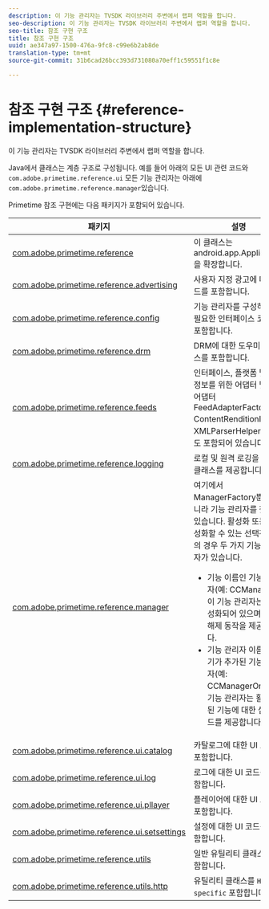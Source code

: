 ```yaml
---
description: 이 기능 관리자는 TVSDK 라이브러리 주변에서 랩퍼 역할을 합니다.
seo-description: 이 기능 관리자는 TVSDK 라이브러리 주변에서 랩퍼 역할을 합니다.
seo-title: 참조 구현 구조
title: 참조 구현 구조
uuid: ae347a97-1500-476a-9fc8-c99e6b2ab8de
translation-type: tm+mt
source-git-commit: 31b6cad26bcc393d731080a70eff1c59551f1c8e

---
```



# 참조 구현 구조 {#reference-implementation-structure}

이 기능 관리자는 TVSDK 라이브러리 주변에서 랩퍼 역할을 합니다.

Java에서 클래스는 계층 구조로 구성됩니다. 예를 들어 아래의 모든 UI 관련 코드와 `com.adobe.primetime.reference.ui` 모든 기능 관리자는 아래에 `com.adobe.primetime.reference.manager`있습니다.

Primetime 참조 구현에는 다음 패키지가 포함되어 있습니다.

| 패키지 | 설명 |
|--- |--- |
| [com.adobe.primetime.reference](https://help.adobe.com/en_US/primetime/api/reference_implementation/android/javadoc/com/adobe/primetime/reference/PrimetimeReference.html) | 이 클래스는 android.app.Application을 확장합니다. |
| [com.adobe.primetime.reference.advertising](https://help.adobe.com/en_US/primetime/api/reference_implementation/android/javadoc/com/adobe/primetime/reference/advertising/package-summary.html) | 사용자 지정 광고에 대한 코드를 포함합니다. |
| [com.adobe.primetime.reference.config](https://help.adobe.com/en_US/primetime/api/reference_implementation/android/javadoc/com/adobe/primetime/reference/config/package-summary.html) | 기능 관리자를 구성하는 데 필요한 인터페이스 코드를 포함합니다. |
| [com.adobe.primetime.reference.drm](https://help.adobe.com/en_US/primetime/api/reference_implementation/android/javadoc/com/adobe/primetime/reference/drm/package-summary.html) | DRM에 대한 도우미 클래스를 포함합니다. |
| [com.adobe.primetime.reference.feeds](https://help.adobe.com/en_US/primetime/api/reference_implementation/android/javadoc/com/adobe/primetime/reference/feeds/package-summary.html) | 인터페이스, 플랫폼 및 참조 정보를 위한 어댑터 및 항목 어댑터 FeedAdapterFactory, ContentRenditionInfo 및 XMLParserHelper 코드도 포함되어 있습니다. |
| [com.adobe.primetime.reference.logging](https://help.adobe.com/en_US/primetime/api/reference_implementation/android/javadoc/com/adobe/primetime/reference/logging/package-summary.html) | 로컬 및 원격 로깅을 위한 클래스를 제공합니다. |
| [com.adobe.primetime.reference.manager](https://help.adobe.com/en_US/primetime/api/reference_implementation/android/javadoc/com/adobe/primetime/reference/manager/package-summary.html) | 여기에서 ManagerFactory뿐만 아니라 기능 관리자를 찾을 수 있습니다. 활성화 또는 비활성화할 수 있는 선택적 기능의 경우 두 가지 기능 관리자가 있습니다. <ul><li>기능 이름인 기능 관리자(예: CCManager) 이 기능 관리자는 비활성화되어 있으며 기본 해제 동작을 제공합니다.</li><li>기능 관리자 이름에 켜기가 추가된 기능 관리자(예: CCManagerOn) 이 기능 관리자는 활성화된 기능에 대한 샘플 코드를 제공합니다.</li></ul> |
| [com.adobe.primetime.reference.ui.catalog](https://help.adobe.com/en_US/primetime/api/reference_implementation/android/javadoc/com/adobe/primetime/reference/ui/catalog/package-summary.html) | 카탈로그에 대한 UI 코드를 포함합니다. |
| [com.adobe.primetime.reference.ui.log](https://help.adobe.com/en_US/primetime/api/reference_implementation/android/javadoc/com/adobe/primetime/reference/ui/log/package-summary.html) | 로그에 대한 UI 코드를 포함합니다. |
| [com.adobe.primetime.reference.ui.pllayer](https://help.adobe.com/en_US/primetime/api/reference_implementation/android/javadoc/com/adobe/primetime/reference/ui/player/package-summary.html) | 플레이어에 대한 UI 코드를 포함합니다. |
| [com.adobe.primetime.reference.ui.setsettings](https://help.adobe.com/en_US/primetime/api/reference_implementation/android/javadoc/com/adobe/primetime/reference/ui/settings/package-summary.html) | 설정에 대한 UI 코드를 포함합니다. |
| [com.adobe.primetime.reference.utils](https://help.adobe.com/en_US/primetime/api/reference_implementation/android/javadoc/com/adobe/primetime/reference/utils/package-summary.html) | 일반 유틸리티 클래스를 포함합니다. |
| [com.adobe.primetime.reference.utils.http](https://help.adobe.com/en_US/primetime/api/reference_implementation/android/javadoc/com/adobe/primetime/reference/utils/http/package-summary.html) | 유틸리티 클래스를 `HTTP-specific` 포함합니다. |
